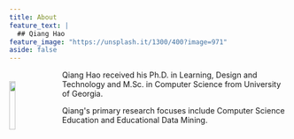 ```yaml
---
title: About
feature_text: |
  ## Qiang Hao
feature_image: "https://unsplash.it/1300/400?image=971"
aside: false
---
```

 
<img style="float:left; margin-right: 20px; margin-top: 20px; width: 15%;" src="http://neo-hao.github.io/assets/avatar.jpeg" />

Qiang Hao received his Ph.D. in Learning, Design and Technology and M.Sc. in Computer Science from University of Georgia.

Qiang's primary research focuses include Computer Science Education and Educational Data Mining.